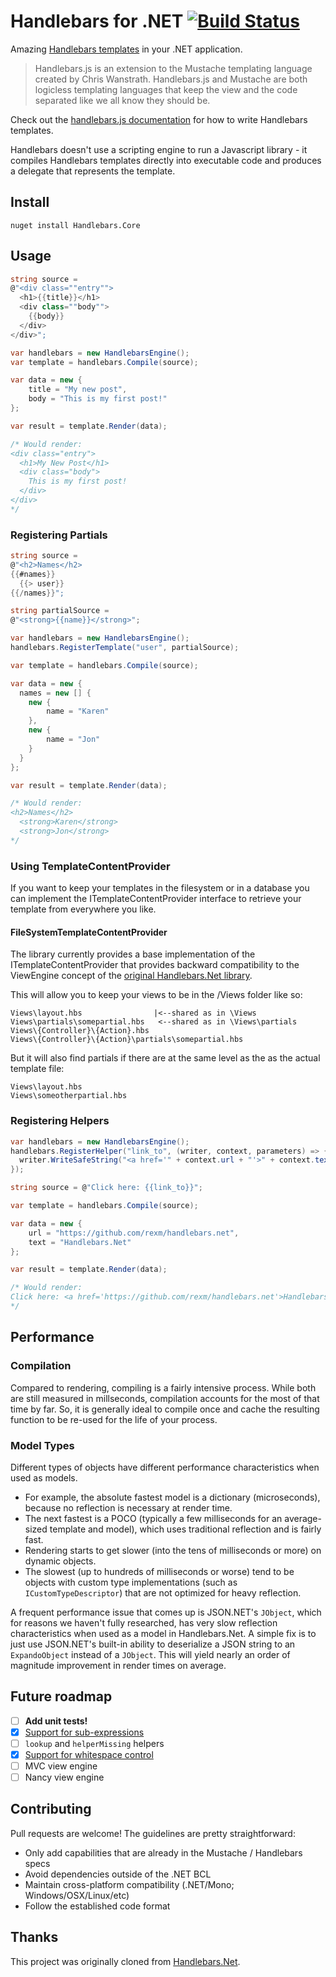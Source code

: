Handlebars for .NET [![Build Status](https://travis-ci.org/esskar/handlebars-core.svg?branch=master)](https://travis-ci.org/esskar/handlebars-core)
===================

Amazing [Handlebars templates](http://handlebarsjs.com) in your .NET application.

>Handlebars.js is an extension to the Mustache templating language created by Chris Wanstrath. Handlebars.js and Mustache are both logicless templating languages that keep the view and the code separated like we all know they should be.

Check out the [handlebars.js documentation](http://handlebarsjs.com) for how to write Handlebars templates.

Handlebars doesn't use a scripting engine to run a Javascript library - it compiles Handlebars templates directly into executable code and produces a delegate that represents the template.

## Install

    nuget install Handlebars.Core

## Usage

```c#
string source =
@"<div class=""entry"">
  <h1>{{title}}</h1>
  <div class=""body"">
    {{body}}
  </div>
</div>";

var handlebars = new HandlebarsEngine();
var template = handlebars.Compile(source);

var data = new {
    title = "My new post",
    body = "This is my first post!"
};

var result = template.Render(data);

/* Would render:
<div class="entry">
  <h1>My New Post</h1>
  <div class="body">
    This is my first post!
  </div>
</div>
*/
```

### Registering Partials

```c#
string source =
@"<h2>Names</h2>
{{#names}}
  {{> user}}
{{/names}}";

string partialSource =
@"<strong>{{name}}</strong>";

var handlebars = new HandlebarsEngine();
handlebars.RegisterTemplate("user", partialSource);

var template = handlebars.Compile(source);

var data = new {
  names = new [] {
    new {
        name = "Karen"
    },
    new {
        name = "Jon"
    }
  }
};

var result = template.Render(data);

/* Would render:
<h2>Names</h2>
  <strong>Karen</strong>
  <strong>Jon</strong>
*/
```

### Using TemplateContentProvider

If you want to keep your templates in the filesystem or in a database 
you can implement the ITemplateContentProvider interface to retrieve your template from everywhere you like.

#### FileSystemTemplateContentProvider

The library currently provides a base implementation of the ITemplateContentProvider that
provides backward compatibility to the ViewEngine concept of the [original Handlebars.Net library](https://github.com/rexm/Handlebars.Net).

This will allow you to keep your views to be in the /Views folder like so:

```
Views\layout.hbs                |<--shared as in \Views            
Views\partials\somepartial.hbs   <--shared as in \Views\partials
Views\{Controller}\{Action}.hbs 
Views\{Controller}\{Action}\partials\somepartial.hbs 
```

But it will also find partials if there are at the same level as the as the actual template file:

```
Views\layout.hbs           
Views\someotherpartial.hbs
```

### Registering Helpers

```c#
var handlebars = new HandlebarsEngine();
handlebars.RegisterHelper("link_to", (writer, context, parameters) => {
  writer.WriteSafeString("<a href='" + context.url + "'>" + context.text + "</a>");
});

string source = @"Click here: {{link_to}}";

var template = handlebars.Compile(source);

var data = new {
    url = "https://github.com/rexm/handlebars.net",
    text = "Handlebars.Net"
};

var result = template.Render(data);

/* Would render:
Click here: <a href='https://github.com/rexm/handlebars.net'>Handlebars.Net</a>
*/
```

## Performance

### Compilation

Compared to rendering, compiling is a fairly intensive process. While both are still measured in millseconds, compilation accounts for the most of that time by far. So, it is generally ideal to compile once and cache the resulting function to be re-used for the life of your process.

### Model Types
Different types of objects have different performance characteristics when used as models.
- For example, the absolute fastest model is a dictionary (microseconds), because no reflection is necessary at render time.
- The next fastest is a POCO (typically a few milliseconds for an average-sized template and model), which uses traditional reflection and is fairly fast.
- Rendering starts to get slower (into the tens of milliseconds or more) on dynamic objects.
- The slowest (up to hundreds of milliseconds or worse) tend to be objects with custom type implementations (such as `ICustomTypeDescriptor`) that are not optimized for heavy reflection.

A frequent performance issue that comes up is JSON.NET's `JObject`, which for reasons we haven't fully researched, has very slow reflection characteristics when used as a model in Handlebars.Net. A simple fix is to just use JSON.NET's built-in ability to deserialize a JSON string to an `ExpandoObject` instead of a `JObject`. This will yield nearly an order of magnitude improvement in render times on average.

## Future roadmap

- [ ] **Add unit tests!**
- [x] [Support for sub-expressions](https://github.com/rexm/Handlebars.Net/issues/48)
- [ ] `lookup` and `helperMissing` helpers
- [x] [Support for whitespace control](https://github.com/rexm/Handlebars.Net/issues/52)
- [ ] MVC view engine
- [ ] Nancy view engine

## Contributing

Pull requests are welcome! The guidelines are pretty straightforward:
- Only add capabilities that are already in the Mustache / Handlebars specs
- Avoid dependencies outside of the .NET BCL
- Maintain cross-platform compatibility (.NET/Mono; Windows/OSX/Linux/etc)
- Follow the established code format

## Thanks

This project was originally cloned from [Handlebars.Net](https://github.com/rexm/Handlebars.Net).
